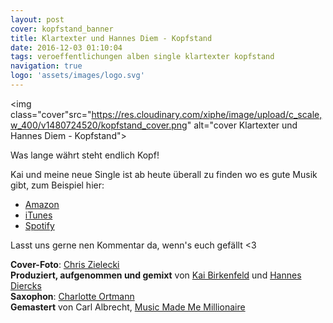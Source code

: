 ```yaml
---
layout: post
cover: kopfstand_banner
title: Klartexter und Hannes Diem - Kopfstand
date: 2016-12-03 01:10:04
tags: veroeffentlichungen alben single klartexter kopfstand
navigation: true
logo: 'assets/images/logo.svg'
---
```


<img class="cover"src="https://res.cloudinary.com/xiphe/image/upload/c_scale,w_400/v1480724520/kopfstand_cover.png" alt="cover Klartexter und Hannes Diem - Kopfstand">

Was lange währt steht endlich Kopf!

<!-- more -->

Kai und meine neue Single ist ab heute überall zu finden wo es gute Musik gibt,
zum Beispiel hier:

 - [Amazon](https://www.amazon.de/Kopfstand/dp/B01N6ABA2Y)
 - [iTunes](https://itunes.apple.com/de/album/kopfstand-single/id1180598606)
 - [Spotify](https://open.spotify.com/track/2w1RHgo0BAQbBI2T5MuzrL)

Lasst uns gerne nen Kommentar da, wenn's euch gefällt <3

__Cover-Foto__: [Chris Zielecki](http://www.zielecki.com/)  
__Produziert, aufgenommen und gemixt__ von [Kai Birkenfeld](https://klartexter.net/) und
[Hannes Diercks](http://hannesdiem.de)  
__Saxophon__: [Charlotte Ortmann](http://www.charlotteortmann.de/)  
__Gemastert__ von Carl Albrecht, [Music Made Me Millionaire](http://www.musicmadememillionaire.de/)


